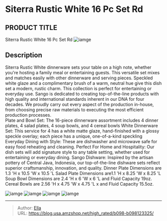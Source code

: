 # Siterra Rustic White 16 Pc Set Rd


## PRODUCT TITLE 

Siterra Rustic White 16 Pc Set Rd
![iamge](https://b2bfiles1.gigab2b.cn/image/wkseller/27762/20230809_bb9ba4ed439a3095905c453c6b6f939a.jpg)

## Description

Siterra Rustic White dinnerware sets your table on a high note, whether you&#39;re hosting a family meal or entertaining guests. This versatile set mixes and matches easily with other dinnerware and serving pieces.
Speckled white glaze and a complimentary brush of a warm, neutral hue give this dish set a modern, rustic charm. This collection is perfect for entertaining or everyday use. Sango is dedicated to creating top-of-the-line products with high quality and international standards inherent in our DNA for four decades.
We proudly   carry out every aspect of the production in-house, from choosing precise raw materials to executing the most efficient production processes.    
Plate and Bowl Set: The 16-piece dinnerware assortment includes 4 dinner plates, 4 salad plates, 4 soup bowls, and 4 cereal bowls
White Dinnerware Set: This service for 4 has a white matte glaze, hand-finished with a glossy speckle overlay; each piece has a unique, one-of-a-kind speckling
Everyday Dining with Style: These are dishwasher and microwave safe for easy food reheating and cleaning.
Perfect For Home and Hospitality: Our dish sets will add signature style to any table setting, whether used for entertaining or everyday dining.
Sango Dishware: Inspired by the artisan pottery of Central Java, Indonesia, our top-of-the-line dishware sets reflect superior craftsmanship, innovation, and quality.
Dinner Plate Dimensions are 1.3 &#39;H x 10.5 &#39;W x 10.5 &#39;L
Salad Plate Dimensions are1.1 &#39;H x 8.25 &#39;W x 8.25 &#39;L
Soup Bowl Dimensions are 2.4 &#39;H x 6 &#39;W x 6 &#39;L  and Fluid Capacity 19oz.
Cereal Bowls are 2.56 &#39;H x 4.75 &#39;W x 4.75 &#39;L x and Fluid Capacity 15.5oz.




![iamge](https://b2bfiles1.gigab2b.cn/image/wkseller/27762/20230809_80b72d79c8a51bba5b7f1ccf5bd03a3b.jpg)
![iamge](https://b2bfiles1.gigab2b.cn/image/wkseller/27762/20230809_2a4024cc3e36ee25fae7f197bbb3c3bc.jpg)
![iamge](https://b2bfiles1.gigab2b.cn/image/wkseller/27762/20230811_75a3a39f42f790344bf8f90787c30a5e.png)
![iamge](https://b2bfiles1.gigab2b.cn/image/wkseller/27762/20230811_9c367a3098835168342ad8e9427827b8.png)


---

> Author: [Ella](https://blog.usa.amzshop.net/)  
> URL: https://blog.usa.amzshop.net/high_rated/b098-b098123325/  

